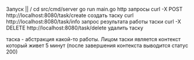 Запуск  ||
        \/
cd src/cmd/server 
 go run main.go
 http запросы 
 curl -X POST http://localhost:8080/task/create создать таску
curl http://localhost:8080/task/info запрос результата работы таски
curl -X DELETE http://localhost:8080/task/delete удалить таску

таска - абстракция какой-то работы. Лицом таски является контекст который живет 5 минут (после завершения контекста выводится статус 200)
